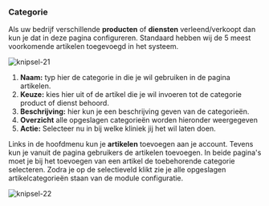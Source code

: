 ### Categorie

Als uw bedrijf verschillende **producten** of **diensten** verleend/verkoopt dan kun je dat in deze pagina configureren. Standaard hebben wij de 5 meest voorkomende artikelen toegevoegd in het systeem. 

![knipsel-21](https://user-images.githubusercontent.com/95087870/151551666-161065e8-934e-4b59-845f-ba51f526e4cd.PNG)

1. **Naam:** typ hier de categorie in die je wil gebruiken in de pagina artikelen.
2. **Keuze:** kies hier uit of de artikel die je wil invoeren tot de categorie product of dienst behoord.
3. **Beschrijving:** hier kun je een beschrijving geven van de categorieën.
4. **Overzicht** alle opgeslagen categorieën worden hieronder weergegeven
5. **Actie:** Selecteer nu in bij welke kliniek jij het wil laten doen. 

Links in de hoofdmenu kun je **artikelen** toevoegen aan je account. Tevens kun je vanuit de pagina gebruikers de artikelen toevoegen. In beide pagina's moet je bij het toevoegen van een artikel de toebehorende categorie selecteren. Zodra je op de selectieveld klikt zie je alle opgeslagen artikelcategorieën staan van de module configuratie.

![knipsel-22](https://user-images.githubusercontent.com/95087870/151551905-6652968d-85af-4e41-a1d4-cc4d4795b2cb.png)
